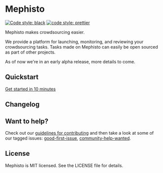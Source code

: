 # Mephisto

<a href="https://github.com/psf/black"><img alt="Code style: black" src="https://img.shields.io/badge/code%20style-black-000000.svg"></a>
[![code style: prettier](https://img.shields.io/badge/code_style-prettier-ff69b4.svg?style=flat-square)](https://github.com/prettier/prettier)

Mephisto makes crowdsourcing easier.

We provide a platform for launching, monitoring, and reviewing your crowdsourcing tasks. Tasks made on Mephisto can easily be open sourced as part of other projects.

As of now we're in an early alpha release, more details to come.

## Quickstart

[Get started in 10 minutes][quickstart]

## Changelog

## Want to help?

Check out our [guidelines for contributing](https://github.com/facebookresearch/Mephisto/blob/master/CONTRIBUTING.md) and then take a look at some of our tagged issues: [good-first-issue](https://github.com/facebookresearch/Mephisto/labels/good-first-issue), [community-help-wanted](https://github.com/facebookresearch/Mephisto/labels/community-help-wanted).


[quickstart]: https://github.com/facebookresearch/mephisto/blob/master/docs/quickstart.md


## License
Mephisto is MIT licensed. See the LICENSE file for details.
